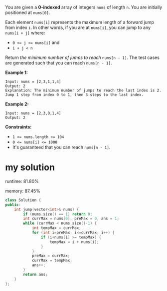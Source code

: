 You are given a **0-indexed** array of integers `nums` of length `n`. You are initially positioned at `nums[0]`.

Each element `nums[i]` represents the maximum length of a forward jump from index `i`. In other words, if you are at `nums[i]`, you can jump to any `nums[i + j]` where:

- `0 <= j <= nums[i]` and
- `i + j < n`

Return *the minimum number of jumps to reach* `nums[n - 1]`. The test cases are generated such that you can reach `nums[n - 1]`.

 

**Example 1:**

```
Input: nums = [2,3,1,1,4]
Output: 2
Explanation: The minimum number of jumps to reach the last index is 2. Jump 1 step from index 0 to 1, then 3 steps to the last index.
```

**Example 2:**

```
Input: nums = [2,3,0,1,4]
Output: 2
```

 

**Constraints:**

- `1 <= nums.length <= 104`
- `0 <= nums[i] <= 1000`
- It's guaranteed that you can reach `nums[n - 1]`.

# my solution

runtime: 81.80%

memory: 87.45%

```CPP
class Solution {
public:
    int jump(vector<int>& nums) {
        if (nums.size() == 1) return 0;
        int currMax = nums[0], preMax = 0, ans = 1;
        while (currMax < nums.size()-1) {
            int tempMax = currMax;
            for (int i=preMax; i<=currMax; i++) {
                if (i+nums[i] >= tempMax) {
                    tempMax = i + nums[i];
                }
            }
            preMax = currMax;
            currMax = tempMax;
            ans++;
        }
        return ans;
    }
};
```

